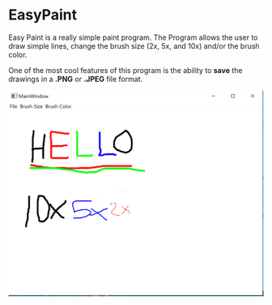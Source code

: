 # EasyPaint

Easy Paint is a really simple paint program. The Program allows the user to draw simple lines, change
the brush size (2x, 5x, and 10x) and/or the brush color.

One of the most cool features of this program is the ability to **save** the drawings in a **.PNG** or **.JPEG** file format.

![Alt text](https://github.com/RosarioAleCali/QtExamples/blob/master/EasyPaint/Screenshot.PNG?raw=true  "Program Screenshoot")
